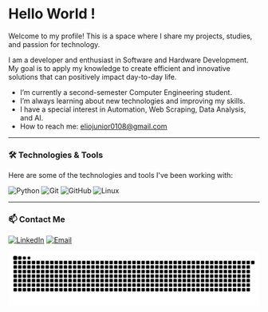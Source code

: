 # Hello World !

Welcome to my profile! This is a space where I share my projects, studies, and passion for technology.

I am a developer and enthusiast in Software and Hardware Development. My goal is to apply my knowledge to create efficient and innovative solutions that can positively impact day-to-day life.

- I’m currently a second-semester Computer Engineering student.
- I’m always learning about new technologies and improving my skills.
- I have a special interest in Automation, Web Scraping, Data Analysis, and AI.
- How to reach me: eliojunior0108@gmail.com 

---

### 🛠️ Technologies & Tools

Here are some of the technologies and tools I've been working with:

![Python](https://img.shields.io/badge/Python-3776AB?style=for-the-badge&logo=python&logoColor=white)
![Git](https://img.shields.io/badge/GIT-E44C30?style=for-the-badge&logo=git&logoColor=white)
![GitHub](https://img.shields.io/badge/GitHub-100000?style=for-the-badge&logo=github&logoColor=white)
![Linux](https://img.shields.io/badge/Linux-FCC624?style=for-the-badge&logo=linux&logoColor=black)


---

### 📫 Contact Me

[![LinkedIn](https://img.shields.io/badge/LinkedIn-0A66C2?style=for-the-badge&logo=linkedin&logoColor=white)](https://www.linkedin.com/in/elio-alves5642) 
[![Email](https://img.shields.io/badge/Email-D14836?style=for-the-badge&logo=gmail&logoColor=white)](mailto:eliojunior0108@gmail.com)


<picture align="center">
  <source media="(prefers-color-scheme: dark)" srcset="https://raw.githubusercontent.com/ElioGlock/ElioGlock/output/github-contribution-grid-snake-dark.svg">
  <source media="(prefers-color-scheme: light)" srcset="https://raw.githubusercontent.com/ElioGlock/ElioGlock/output/github-contribution-grid-snake-dark.svg">
  <img align="center" alt="github contribution grid snake animation" src="https://raw.githubusercontent.com/ElioGlock/ElioGlock/output/github-contribution-grid-snake.svg">
</picture>

